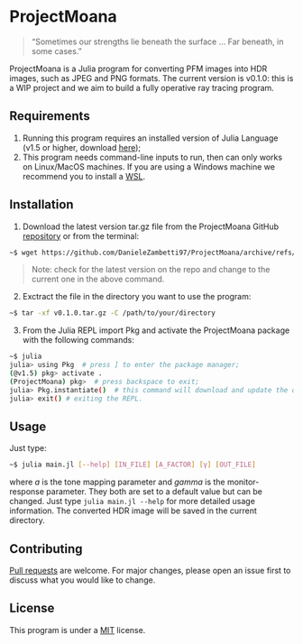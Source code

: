 # ProjectMoana

> “Sometimes our strengths lie beneath the surface … Far beneath, in some cases.”  

ProjectMoana is a Julia program for converting PFM images into HDR images, such as JPEG and PNG formats. 
The current version is v0.1.0: this is a WIP project and we aim to build a fully operative ray tracing program. 

## Requirements

1. Running this program requires an installed version of Julia Language (v1.5 or higher, download [here](https://julialang.org/downloads/));
2. This program needs command-line inputs to run, then can only works on Linux/MacOS machines. If you are using a Windows machine we recommend you to install a [WSL](https://docs.microsoft.com/it-it/windows/wsl/install-win10).

## Installation

1. Download the latest version tar.gz file from the ProjectMoana GitHub [repository](https://github.com/DanieleZambetti97/ProjectMoana/releases/tag/v0.1.0) or from the terminal:
```bash
~$ wget https://github.com/DanieleZambetti97/ProjectMoana/archive/refs/tags/v0.1.0.tar.gz
```

> Note: check for the latest version on the repo and change to the current one in the above command.

2. Exctract the file in the directory you want to use the program:
```bash
~$ tar -xf v0.1.0.tar.gz -C /path/to/your/directory
```
3. From the Julia REPL import Pkg and activate the ProjectMoana package with the following commands:
```bash
~$ julia
julia> using Pkg  # press ] to enter the package manager;
(@v1.5) pkg> activate .
(ProjectMoana) pkg>  # press backspace to exit;
julia> Pkg.instantiate()  # this command will download and update the dependencies needed (it might take a while...);
julia> exit() # exiting the REPL.
```

## Usage

Just type:
```bash
~$ julia main.jl [--help] [IN_FILE] [A_FACTOR] [γ] [OUT_FILE]
```
where *a* is the tone mapping parameter and *gamma* is the monitor-response parameter. They both are set to a default value but can be changed. 
Just type `julia main.jl --help` for more detailed usage information.
The converted HDR image will be saved in the current directory.


## Contributing
[Pull requests](https://github.com/DanieleZambetti97/ProjectMoana/pulls) are welcome. For major changes, please open an issue first to discuss what you would like to change.

## License
This program is under a [MIT](https://github.com/DanieleZambetti97/ProjectMoana/blob/master/LICENSE) license.
<!--stackedit_data:
eyJoaXN0b3J5IjpbLTExNDQ0NDI0NjAsLTEwNjYyNDA1MjIsOD
MxMjkzNjQwLC0xNjM2ODY5NjI0LDE3MzczMTU1MTcsLTczMzAz
MTczMCwtMTk3NjkwNTM3MywyMDIwODExNjAyXX0=
-->

